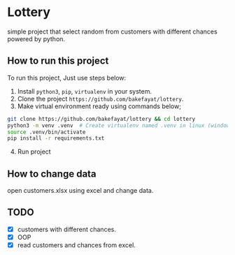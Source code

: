 
# Lottery

simple project that select random from customers with different chances powered by python.
## How to run this project

To run this project, Just use steps below:

1. Install `python3`, `pip`, `virtualenv` in your system.
2. Clone the project `https://github.com/bakefayat/lottery`.
3. Make virtual environment ready using commands below;

  ```bash
  git clone https://github.com/bakefayat/lottery && cd lottery
  python3 -m venv .venv  # Create virtualenv named .venv in linux (windows is different.)
  source .venv/bin/activate
  pip install -r requirements.txt
  ```

4. Run project

## How to change data
open customers.xlsx using excel and change data.
## TODO
- [x] customers with different chances.
- [x] OOP
- [x] read customers and chances from excel.
